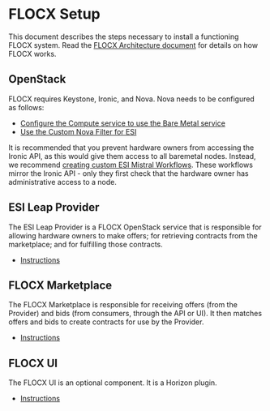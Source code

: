 # FLOCX Setup

This document describes the steps necessary to install a functioning FLOCX
system. Read the [FLOCX Architecture document](architecture.md) for details on
how FLOCX works.

## OpenStack

FLOCX requires Keystone, Ironic, and Nova. Nova needs to be configured as
follows:

- [Configure the Compute service to use the Bare Metal service](https://docs.openstack.org/ironic/latest/install/configure-compute.html)
- [Use the Custom Nova Filter for ESI](https://github.com/CCI-MOC/esi-common/)

It is recommended that you prevent hardware owners from accessing the Ironic
API, as this would give them access to all baremetal nodes. Instead, we
recommend
[creating custom ESI Mistral Workflows](https://github.com/CCI-MOC/esi-common/).
These workflows mirror the Ironic API - only they first check that the hardware
owner has administrative access to a node.

## ESI Leap Provider

The ESI Leap Provider  is a FLOCX OpenStack service that is responsible for
allowing hardware owners to make offers; for retrieving contracts from the
marketplace; and for fulfilling those contracts.

- [Instructions](https://github.com/CCI-MOC/esi-leap)

## FLOCX Marketplace

The FLOCX Marketplace is responsible for receiving offers (from the Provider)
and bids (from consumers, through the API or UI). It then matches offers and
bids to create contracts for use by the Provider.

- [Instructions](https://github.com/CCI-MOC/flocx-market)

## FLOCX UI

The FLOCX UI is an optional component. It is a Horizon plugin.

- [Instructions](https://github.com/CCI-MOC/flocx-ui)
